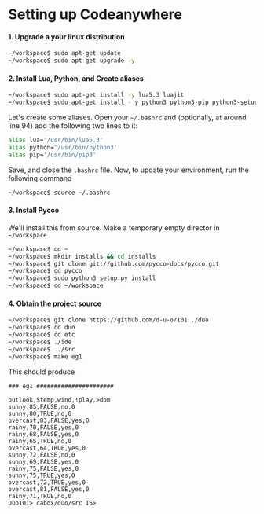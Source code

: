 # Setting up Codeanywhere

#### 1. Upgrade a your linux distribution
```sh
~/workspace$ sudo apt-get update
~/workspace$ sudo apt-get upgrade -y 
```

#### 2. Install Lua, Python, and Create aliases
```sh
~/workspace$ sudo apt-get install -y lua5.3 luajit
~/workspace$ sudo apt-get install - y python3 python3-pip python3-setuptools
```
Let's create some aliases. Open your `~/.bashrc` and (optionally, at around line 94) add the following two lines to it:

```sh
alias lua='/usr/bin/lua5.3'
alias python='/usr/bin/python3'
alias pip='/usr/bin/pip3'
```

Save, and close the `.bashrc` file. Now, to update your environment, run the following command

```sh
~/workspace$ source ~/.bashrc
```

#### 3. Install Pycco

We'll install this from source. Make a temporary empty director in `~/workspace`

```sh
~/workspace$ cd ~
~/workspace$ mkdir installs && cd installs 
~/workspace$ git clone git://github.com/pycco-docs/pycco.git
~/workspace$ cd pycco
~/workspace$ sudo python3 setup.py install
~/workspace$ cd ~/workspace
```
#### 4. Obtain the project source

```sh 
~/workspace$ git clone https://github.com/d-u-o/101 ./duo
~/workspace$ cd duo
~/workspace$ cd etc
~/workspace$ ./ide
~/workspace$ ../src
~/workspace$ make eg1
```

This should produce

```
### eg1 ######################

outlook,$temp,wind,!play,>dom
sunny,85,FALSE,no,0
sunny,80,TRUE,no,0
overcast,83,FALSE,yes,0
rainy,70,FALSE,yes,0
rainy,68,FALSE,yes,0
rainy,65,TRUE,no,0
overcast,64,TRUE,yes,0
sunny,72,FALSE,no,0
sunny,69,FALSE,yes,0
rainy,75,FALSE,yes,0
sunny,75,TRUE,yes,0
overcast,72,TRUE,yes,0
overcast,81,FALSE,yes,0
rainy,71,TRUE,no,0
Duo101> cabox/duo/src 16>
```

